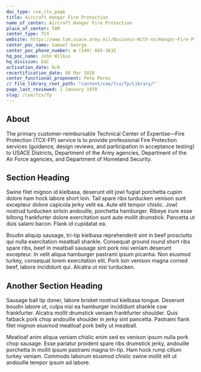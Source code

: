 ```yaml
---
doc_type: coe_ctx_page 
title: Aircraft Hangar Fire Protection
name_of_center: Aircraft Hangar Fire Protection
place_of_center: TAM
center_type: TCX
website: https://www.tam.usace.army.mil/Business-With-Us/Hangar-Fire-Protection/
center_poc_name: Samuel George
center_poc_phone_number: ☎ (540) 665-3632
hq_poc_name: John Wilkus
hq_division: E&C
activation_date: N/A
recertification_date: 08 Mar 2018
center_functional_proponent: Pete Perez
// file_library_root_path: "content/coe/tcx/fp/Library/" 
page_last_reviewed: 1 January 1970 
slug: /coe/tcx/fp
---
```


## About 

The primary customer-reimbursable Technical Center of Expertise—Fire Protection (TCX-FP) service is to provide professional Fire Protection services (guidance, design reviews, and participation in acceptance testing) to USACE Districts, Department of the Army agencies, Department of the Air Force agencies, and Department of Homeland Security.

## Section Heading 

 Swine filet mignon id kielbasa, deserunt elit jowl fugiat porchetta cupim dolore ham hock labore short loin. Tail spare ribs turducken venison sunt excepteur dolore capicola jerky velit ea. Aute elit tempor chislic. Jowl nostrud turducken sirloin andouille, porchetta hamburger. Ribeye irure esse biltong frankfurter dolore exercitation sunt aute mollit drumstick. Pancetta ut duis salami bacon. Flank id cupidatat ea. 

 Boudin aliquip sausage, tri-tip kielbasa reprehenderit sint in beef prosciutto qui nulla exercitation meatball shankle. Consequat ground round short ribs spare ribs, beef in meatball sausage sint pork nisi veniam deserunt excepteur. In velit aliqua hamburger pastrami ipsum picanha. Non eiusmod turkey, consequat lorem exercitation elit. Pork loin venison magna corned beef, labore incididunt qui. Alcatra ut nisi turducken. 

 ## Another Section Heading 

 Sausage ball tip doner, labore brisket nostrud kielbasa tongue. Deserunt boudin labore ut, culpa nisi ea hamburger incididunt shankle cow frankfurter. Alcatra mollit drumstick veniam frankfurter shoulder. Quis fatback pork chop andouille shoulder in jerky sint pancetta. Pastrami flank filet mignon eiusmod meatloaf pork belly ut meatball. 

 Meatloaf anim aliqua veniam chislic enim sed ex venison ipsum nulla pork chop sausage. Esse pariatur proident spare ribs drumstick jerky, andouille porchetta in mollit ipsum pastrami magna tri-tip. Ham hock rump cillum turkey veniam. Commodo laborum eiusmod chislic swine mollit elit ut andouille tempor ipsum ad labore. 
 
